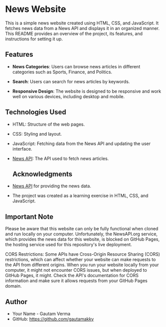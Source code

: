 # News Website

This is a simple news website created using HTML, CSS, and JavaScript. It fetches news data from a News API and displays it in an organized manner. This README provides an overview of the project, its features, and instructions for setting it up.

## Features

- **News Categories**: Users can browse news articles in different categories such as Sports, Finance, and Politics.

- **Search**: Users can search for news articles by keywords.

- **Responsive Design**: The website is designed to be responsive and work well on various devices, including desktop and mobile.

## Technologies Used

- HTML: Structure of the web pages.
- CSS: Styling and layout.
- JavaScript: Fetching data from the News API and updating the user interface.
- [News API](https://newsapi.org/): The API used to fetch news articles.
  ## Acknowledgments

- [News API](https://newsapi.org/) for providing the news data.
- The project was created as a learning exercise in HTML, CSS, and JavaScript.
## Important Note

Please be aware that this website can only be fully functional when cloned and run locally on your computer. Unfortunately, the NewsAPI.org service, which provides the news data for this website, is blocked on GitHub Pages, the hosting service used for this repository's live deployment.

CORS Restrictions: Some APIs have Cross-Origin Resource Sharing (CORS) restrictions, which can affect whether your website can make requests to the API from different origins. When you run your website locally from your computer, it might not encounter CORS issues, but when deployed to GitHub Pages, it might. Check the API's documentation for CORS information and make sure it allows requests from your GitHub Pages domain.
## Author

- Your Name - Gautam Verma
- GitHub: https://github.com/gautamakky
  
